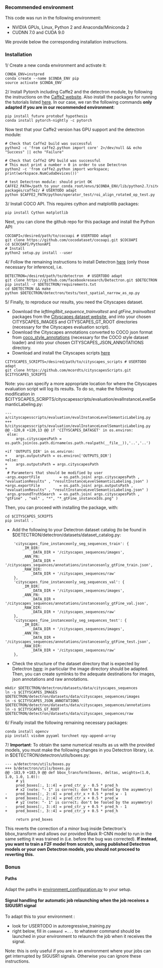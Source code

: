 ### Recommended environment 

This code was run in the following environment:
- NVIDIA GPUs, Linux, Python 2 and Anaconda/Miniconda 2
- CUDNN 7.0 and CUDA 9.0

We provide below the corresponding installation instructions.

### Installation

1/ Create a new conda environment and activate it:

```
CONDA_ENV=instpred
conda create --name $CONDA_ENV pip
source activate $CONDA_ENV
```

2/ Install Pytorch including Caffe2 and the detectron module, by following the instructions on the [Caffe2 website](https://caffe2.ai/docs/getting-started.html). Also install the packages for running the tutorials listed [here](https://caffe2.ai/docs/tutorials).
In our case, we ran the following commands **only adapted if you are in our recommended environment**:
```
pip install future protobuf hypothesis
conda install pytorch-nightly -c pytorch
```

Now test that your Caffe2 version has GPU support and the detectron module:
```
# Check that Caffe2 build was successful
python2 -c 'from caffe2.python import core' 2>/dev/null && echo "Success" || echo "Failure"

# Check that Caffe2 GPU build was successful
# This must print a number > 0 in order to use Detectron
python2 -c 'from caffe2.python import workspace; print(workspace.NumCudaDevices())'

# test Detectron module: should print OK
CAFFE2_PATH=/path_to_your_conda_root/envs/$CONDA_ENV/lib/python2.7/site-packages/caffe2/ # USERTODO adapt
python $CAFFE2_PATH/python/operator_test/roi_align_rotated_op_test.py 
```
<!-- TODO : check that the last test is at all necessary and check difference with below test -->

3/ Install COCO API. This requires cython and matplotlib packages:
```
pip install Cython matplotlib
```
Next, you can clone the github repo for this package and install the Python API:
```
COCOAPI=/desired/path/to/cocoapi # USERTODO adapt
git clone https://github.com/cocodataset/cocoapi.git $COCOAPI
cd $COCOAPI/PythonAPI
# Install
python2 setup.py install --user
```
<!-- TODO : check this -->

4/ Follow the remaining instructions to install Detectron [here](https://github.com/facebookresearch/Detectron/blob/master/INSTALL.md) (only those necessary for inference), i.e.
```
DETECTRON=/desired/path/to/detectron  # USERTODO adapt
git clone https://github.com/facebookresearch/Detectron.git $DETECTRON
pip install -r $DETECTRON/requirements.txt
cd $DETECTRON && make
python $DETECTRON/detectron/tests/test_spatial_narrow_as_op.py
```

5/ Finally, to reproduce our results, you need the Cityscapes dataset. 
- Download the *leftImg8bit_sequence_trainvaltest* and *gtFine_trainvaltest* packages from the [Cityscapes dataset website](https://www.cityscapes-dataset.com/downloads/), and into your chosen CITYSCAPES_IMAGES and CITYSCAPES_GT_ROOT directories (necessary for the Cityscapes evaluation script).
- Download the Cityscapes annotations converted to COCO json format from [coco_style_annotations](coco_style_annotations) (necessary for the COCO style dataset loader) and into your chosen CITYSCAPES_JSON_ANNOTATIONS directory.
- Download and install the Cityscapes scripts [here](https://github.com/mcordts/cityscapesScripts)

```
CITYSCAPES_SCRIPTS=/desired/path/to/cityscapes_scripts # USERTODO adapt
git clone https://github.com/mcordts/cityscapesScripts.git $CITYSCAPES_SCRIPTS

```
Note: you can specify a more appropriate location for where the Cityscapes evaluation script will log its results. 
To do so, make the following modification in $CITYSCAPES_SCRIPTS/cityscapesscripts/evaluation/evalInstanceLevelSemanticLabeling.py:
```
--- a/cityscapesscripts/evaluation/evalInstanceLevelSemanticLabeling.py
+++ b/cityscapesscripts/evaluation/evalInstanceLevelSemanticLabeling.py
@@ -120,8 +120,13 @@ if 'CITYSCAPES_DATASET' in os.environ:
 else:
     args.cityscapesPath = os.path.join(os.path.dirname(os.path.realpath(__file__)),'..','..')
 
+if 'OUTPUTS_DIR' in os.environ:
+    args.outputsPath = os.environ['OUTPUTS_DIR']
+else:
+    args.outputsPath = args.cityscapesPath
+
 # Parameters that should be modified by user
-args.exportFile         = os.path.join( args.cityscapesPath , "evaluationResults" , "resultInstanceLevelSemanticLabeling.json" )
+args.exportFile         = os.path.join( args.outputsPath , "evaluationResults" , "resultInstanceLevelSemanticLabeling.json" )
 args.groundTruthSearch  = os.path.join( args.cityscapesPath , "gtFine" , "val" , "*", "*_gtFine_instanceIds.png" )
 ```
 
Then, you can proceed with installing the package, with:

```
cd $CITYSCAPES_SCRIPTS
pip install .
```

- Add the following to your Detectron dataset catalog (to be found in $DETECTRON/detectron/datasets/dataset_catalog.py:
```
    'cityscapes_fine_instanceonly_seg_sequences_train': {
        _IM_DIR:
            _DATA_DIR + '/cityscapes_sequences/images',
        _ANN_FN:
            _DATA_DIR + '/cityscapes_sequences/annotations/instancesonly_gtFine_train.json',
        _RAW_DIR:
            _DATA_DIR + '/cityscapes_sequences/raw'
    },
    'cityscapes_fine_instanceonly_seg_sequences_val': {
        _IM_DIR:
            _DATA_DIR + '/cityscapes_sequences/images',
        _ANN_FN:
            _DATA_DIR + '/cityscapes_sequences/annotations/instancesonly_gtFine_val.json',
        _RAW_DIR:
            _DATA_DIR + '/cityscapes_sequences/raw'
    },
    'cityscapes_fine_instanceonly_seg_sequences_test': {
        _IM_DIR:
            _DATA_DIR + '/cityscapes_sequences/images',
        _ANN_FN:
            _DATA_DIR + '/cityscapes_sequences/annotations/instancesonly_gtFine_test.json',
        _RAW_DIR:
            _DATA_DIR + '/cityscapes_sequences/raw'
    },
   ```
- Check the structure of the dataset directory that is expected by Detectron [here](https://github.com/facebookresearch/Detectron/blob/master/detectron/datasets/data/README.md): in particular the image directory should be adapted. Then, you can create symlinks to the adequate destinations for images, json annotations and raw annotations.
```
mkdir $DETECTRON/detectron/datasets/data/cityscapes_sequences
ln -s $CITYSCAPES_IMAGES $DETECTRON/detectron/datasets/data/cityscapes_sequences/images
ln -s $CITYSCAPES_JSON_ANNOTATIONS $DETECTRON/detectron/datasets/data/cityscapes_sequences/annotations
ln -s $CITYSCAPES_GT_ROOT $DETECTRON/detectron/datasets/data/cityscapes_sequences/raw
```
<!-- todo : provide the json annotations -->

6/ Finally install the following remaining necessary packages:
```
conda install opencv
pip install visdom pyyaml torchnet npy-append-array
```
<!-- todo check what we can get rid of -->

7/ **Important**: To obtain the same numerical results as us with the provided models, you must make the following changes in you Detectron library, i.e. in $DETECTRON/detectron/utils/boxes.py:
```
--- a/detectron/utils/boxes.py
+++ b/detectron/utils/boxes.py
@@ -183,9 +183,9 @@ def bbox_transform(boxes, deltas, weights=(1.0, 1.0, 1.0, 1.0)):
     # y1
     pred_boxes[:, 1::4] = pred_ctr_y - 0.5 * pred_h
     # x2 (note: "- 1" is correct; don't be fooled by the asymmetry)
-    pred_boxes[:, 2::4] = pred_ctr_x + 0.5 * pred_w - 1
+    pred_boxes[:, 2::4] = pred_ctr_x + 0.5 * pred_w
     # y2 (note: "- 1" is correct; don't be fooled by the asymmetry)
-    pred_boxes[:, 3::4] = pred_ctr_y + 0.5 * pred_h - 1
+    pred_boxes[:, 3::4] = pred_ctr_y + 0.5 * pred_h
 
     return pred_boxes
```
This reverts the correction of a minor bug inside Detectron's bbox_transform and allows our provided Mask R-CNN model to run in the same setting it was trained in (i.e. before the bug was corrected).
**If instead, you want to train a F2F model from scratch, using published Detectron models or your own Detectron models, you should not proceed to reverting this.**


<!-- todo : finish this -->

### Bonus
#### Paths

Adapt the paths in [environment_configuration.py](environment_configuration.py) to your setup.

#### Signal handling for automatic job relaunching when the job receives a SIGUSR1 signal
To adapt this to your environment :
- look for USERTODO in autoregressive_training.py
- right below, fill in ```command =...``` to whatever command should be launched
in your environment to relaunch the job when it receives the signal.

Note: this is only useful if you are in an environment where your jobs can get
interrupted by SIGUSR1 signals. Otherwise you can ignore these instructions.

<!-- FINALTODO make sure we should not entirely take this out -->
